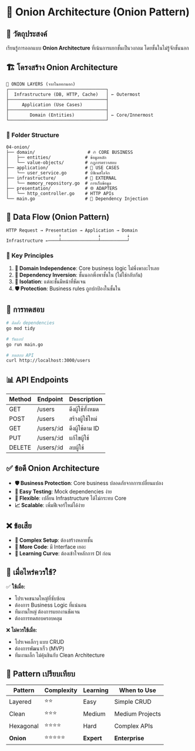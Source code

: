 # 🧅 Onion Architecture (Onion Pattern)

## 🎯 วัตถุประสงค์
เรียนรู้การออกแบบ **Onion Architecture** ที่เน้นการแยกชั้นเป็นวงกลม โดยชั้นในไม่รู้จักชั้นนอก

## 🏗️ โครงสร้าง Onion Architecture

```
🧅 ONION LAYERS (จากในออกนอก)
┌─────────────────────────────────────┐
│  Infrastructure (DB, HTTP, Cache)   │ ← Outermost
├─────────────────────────────────────┤
│     Application (Use Cases)         │
├─────────────────────────────────────┤ 
│        Domain (Entities)            │ ← Core/Innermost
└─────────────────────────────────────┘
```

### 📁 Folder Structure
```
04-onion/
├── domain/                    # 🔥 CORE BUSINESS
│   ├── entities/             # ข้อมูลหลัก
│   └── value-objects/        # กฎการตรวจสอบ
├── application/              # 🧠 USE CASES  
│   └── user_service.go       # บิซิเนสโลจิก
├── infrastructure/           # 🔧 EXTERNAL
│   └── memory_repository.go  # การเก็บข้อมูล
├── presentation/             # 🌐 ADAPTERS
│   └── http_controller.go    # HTTP APIs
└── main.go                   # 🚀 Dependency Injection
```

## 🔄 Data Flow (Onion Pattern)

```
HTTP Request → Presentation → Application → Domain
                    ↑              ↓          ↓
Infrastructure ←────┴──────────────┴──────────┘
```

### 📜 Key Principles

1. **🎯 Domain Independence**: Core business logic ไม่พึ่งพาอะไรเลย
2. **🔄 Dependency Inversion**: ชั้นนอกพึ่งพาชั้นใน (ไม่ใช่กลับกัน)
3. **🧩 Isolation**: แต่ละชั้นมีหน้าที่ชัดเจน
4. **🛡️ Protection**: Business rules ถูกปกป้องในชั้นใน

## 🧪 การทดสอบ

```bash
# ติดตั้ง dependencies
go mod tidy

# รันแอป
go run main.go

# ทดสอบ API
curl http://localhost:3000/users
```

## 📊 API Endpoints

| Method | Endpoint     | Description |
|--------|-------------|-------------|
| GET    | /users      | ดึงผู้ใช้ทั้งหมด |
| POST   | /users      | สร้างผู้ใช้ใหม่ |
| GET    | /users/:id  | ดึงผู้ใช้ตาม ID |
| PUT    | /users/:id  | แก้ไขผู้ใช้ |
| DELETE | /users/:id  | ลบผู้ใช้ |

## ✅ ข้อดี Onion Architecture

- **🛡️ Business Protection**: Core business ปลอดภัยจากการเปลี่ยนแปลง
- **🧪 Easy Testing**: Mock dependencies ง่าย
- **🔄 Flexible**: เปลี่ยน Infrastructure ได้ไม่กระทบ Core
- **📈 Scalable**: เพิ่มฟีเจอร์ใหม่ได้ง่าย

## ❌ ข้อเสีย

- **🔧 Complex Setup**: ต้องสร้างหลายชั้น
- **📝 More Code**: มี Interface เยอะ
- **🤔 Learning Curve**: ต้องเข้าใจหลักการ DI ก่อน

## 🎯 เมื่อไหร่ควรใช้?

✅ **ใช้เมื่อ:**
- โปรเจคขนาดใหญ่ที่ซับซ้อน
- ต้องการ Business Logic ที่แน่นอน
- ทีมงานใหญ่ ต้องการแยกงานชัดเจน
- ต้องการทดสอบครอบคลุม

❌ **ไม่ควรใช้เมื่อ:**
- โปรเจคเล็กๆ แบบ CRUD
- ต้องการพัฒนาเร็ว (MVP)
- ทีมงานเล็ก ไม่คุ้นชินกับ Clean Architecture

## 🔗 Pattern เปรียบเทียบ

| Pattern | Complexity | Learning | When to Use |
|---------|------------|----------|-------------|
| Layered | ⭐⭐ | Easy | Simple CRUD |
| Clean | ⭐⭐⭐ | Medium | Medium Projects |
| Hexagonal | ⭐⭐⭐⭐ | Hard | Complex APIs |
| **Onion** | ⭐⭐⭐⭐⭐ | **Expert** | **Enterprise** | 